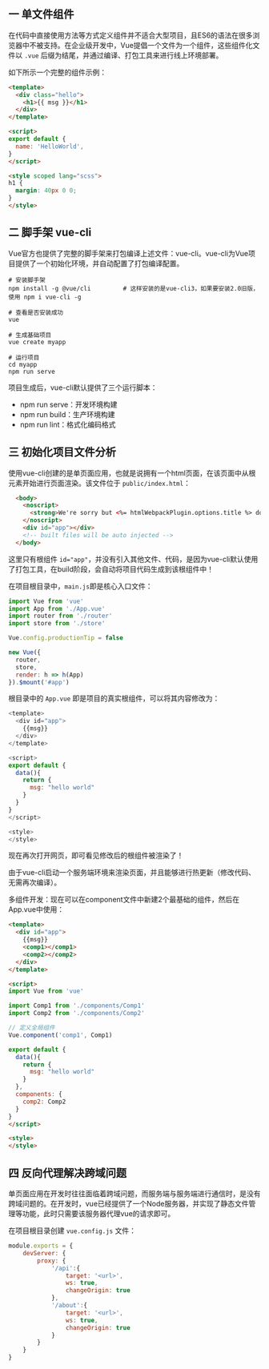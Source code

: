 ## 一 单文件组件

在代码中直接使用方法等方式定义组件并不适合大型项目，且ES6的语法在很多浏览器中不被支持。在企业级开发中，Vue提倡一个文件为一个组件，这些组件化文件以 `.vue` 后缀为结尾，并通过编译、打包工具来进行线上环境部署。  

如下所示一个完整的组件示例：
```html
<template>
  <div class="hello">
    <h1>{{ msg }}</h1>
  </div>
</template>

<script>
export default {
  name: 'HelloWorld',
}
</script>

<style scoped lang="scss">
h1 {
  margin: 40px 0 0;
}
</style>
```

## 二 脚手架 vue-cli

Vue官方也提供了完整的脚手架来打包编译上述文件：vue-cli。vue-cli为Vue项目提供了一个初始化环境，并自动配置了打包编译配置。  

```
# 安装脚手架
npm install -g @vue/cli         # 这样安装的是vue-cli3，如果要安装2.0旧版，使用 npm i vue-cli -g

# 查看是否安装成功
vue   

# 生成基础项目
vue create myapp

# 运行项目
cd myapp
npm run serve
```

项目生成后，vue-cli默认提供了三个运行脚本：
- npm run serve：开发环境构建
- npm run build：生产环境构建
- npm run lint：格式化编码格式

## 三 初始化项目文件分析

使用vue-cli创建的是单页面应用，也就是说拥有一个html页面，在该页面中从根元素开始进行页面渲染。该文件位于 `public/index.html`：
```html
  <body>
    <noscript>
      <strong>We're sorry but <%= htmlWebpackPlugin.options.title %> doesn't work properly without JavaScript enabled. Please enable it to continue.</strong>
    </noscript>
    <div id="app"></div>
    <!-- built files will be auto injected -->
  </body>
```

这里只有根组件 `id="app"`，并没有引入其他文件、代码，是因为vue-cli默认使用了打包工具，在build阶段，会自动将项目代码生成到该根组件中！  

在项目根目录中，`main.js`即是核心入口文件：
```js
import Vue from 'vue'
import App from './App.vue'
import router from './router'
import store from './store'

Vue.config.productionTip = false

new Vue({
  router,
  store,
  render: h => h(App)
}).$mount('#app')
```

根目录中的 `App.vue` 即是项目的真实根组件，可以将其内容修改为：
```js
<template>
  <div id="app">
    {{msg}}
  </div>
</template>

<script>
export default {
  data(){
    return {
      msg: "hello world"
    }
  }
}
</script>

<style>
</style>
```

现在再次打开网页，即可看见修改后的根组件被渲染了！  

由于vue-cli启动一个服务端环境来渲染页面，并且能够进行热更新（修改代码、无需再次编译）。 

多组件开发：现在可以在component文件中新建2个最基础的组件，然后在App.vue中使用：
```html
<template>
  <div id="app">
    {{msg}}
    <comp1></comp1>
    <comp2></comp2>
  </div>
</template>

<script>
import Vue from 'vue'

import Comp1 from './components/Comp1'
import Comp2 from './components/Comp2'

// 定义全局组件
Vue.component('comp1', Comp1)

export default {
  data(){
    return {
      msg: "hello world"
    }
  },
  components: {
    comp2: Comp2
  }
}
</script>

<style>
</style>
```

## 四 反向代理解决跨域问题

单页面应用在开发时往往面临着跨域问题，而服务端与服务端进行通信时，是没有跨域问题的。在开发时，vue已经提供了一个Node服务器，并实现了静态文件管理等功能，此时只需要该服务器代理vue的请求即可。  

在项目根目录创建 `vue.config.js` 文件：
```js
module.exports = {
    devServer: {
        proxy: {
            '/api':{
                target: '<url>',
                ws: true,
                changeOrigin: true
            },
            '/about':{
                target: '<url>',
                ws: true,
                changeOrigin: true
            }
        }
    }
}
```